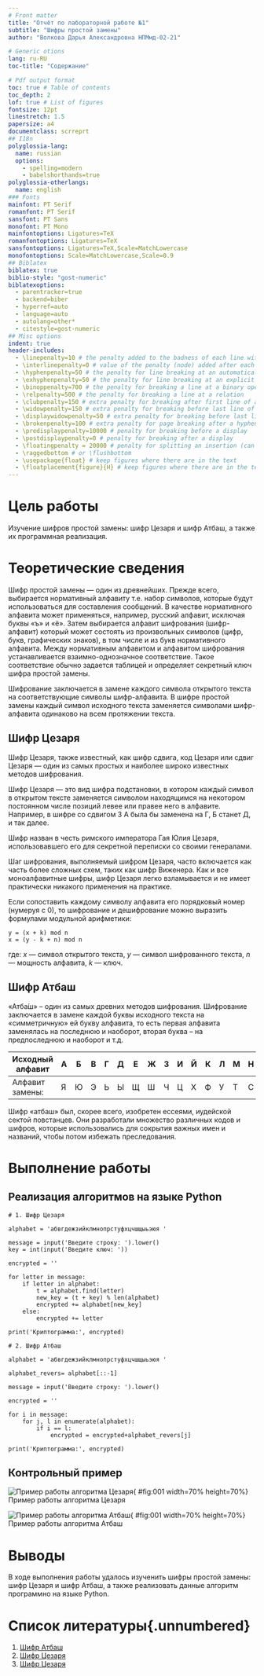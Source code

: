 ```yaml
---
# Front matter
title: "Отчёт по лабораторной работе №1"
subtitle: "Шифры простой замены"
author: "Волкова Дарья Александровна НПМмд-02-21"

# Generic otions
lang: ru-RU
toc-title: "Содержание"

# Pdf output format
toc: true # Table of contents
toc_depth: 2
lof: true # List of figures
fontsize: 12pt
linestretch: 1.5
papersize: a4
documentclass: scrreprt
## I18n
polyglossia-lang:
  name: russian
  options:
	- spelling=modern
	- babelshorthands=true
polyglossia-otherlangs:
  name: english
### Fonts
mainfont: PT Serif
romanfont: PT Serif
sansfont: PT Sans
monofont: PT Mono
mainfontoptions: Ligatures=TeX
romanfontoptions: Ligatures=TeX
sansfontoptions: Ligatures=TeX,Scale=MatchLowercase
monofontoptions: Scale=MatchLowercase,Scale=0.9
## Biblatex
biblatex: true
biblio-style: "gost-numeric"
biblatexoptions:
  - parentracker=true
  - backend=biber
  - hyperref=auto
  - language=auto
  - autolang=other*
  - citestyle=gost-numeric
## Misc options
indent: true
header-includes:
  - \linepenalty=10 # the penalty added to the badness of each line within a paragraph (no associated penalty node) Increasing the value makes tex try to have fewer lines in the paragraph.
  - \interlinepenalty=0 # value of the penalty (node) added after each line of a paragraph.
  - \hyphenpenalty=50 # the penalty for line breaking at an automatically inserted hyphen
  - \exhyphenpenalty=50 # the penalty for line breaking at an explicit hyphen
  - \binoppenalty=700 # the penalty for breaking a line at a binary operator
  - \relpenalty=500 # the penalty for breaking a line at a relation
  - \clubpenalty=150 # extra penalty for breaking after first line of a paragraph
  - \widowpenalty=150 # extra penalty for breaking before last line of a paragraph
  - \displaywidowpenalty=50 # extra penalty for breaking before last line before a display math
  - \brokenpenalty=100 # extra penalty for page breaking after a hyphenated line
  - \predisplaypenalty=10000 # penalty for breaking before a display
  - \postdisplaypenalty=0 # penalty for breaking after a display
  - \floatingpenalty = 20000 # penalty for splitting an insertion (can only be split footnote in standard LaTeX)
  - \raggedbottom # or \flushbottom
  - \usepackage{float} # keep figures where there are in the text
  - \floatplacement{figure}{H} # keep figures where there are in the text
---
```


# Цель работы

Изучение шифров простой замены: шифр Цезаря и шифр Атбаш, а также их программная реализация.

# Теоретические сведения

Шифр простой замены — один из древнейших. Прежде всего, выбирается нормативный алфавиту т.е. набор символов, которые будут использоваться для составления сообщений. В качестве нормативного алфавита может применяться, например, русский алфавит, исключая буквы «ъ» и «ё». Затем выбирается алфавит шифрования (шифр-алфавит) который может состоять из произвольных символов (цифр, букв, графических знаков), в том числе и из букв нормативного алфавита. Между нормативным алфавитом и алфавитом шифрования устанавливается взаимно-однозначное соответствие. Такое соответствие обычно задается таблицей и определяет секретный ключ шифра простой замены.

Шифрование заключается в замене каждого символа открытого текста на соответствующие символы шифр-алфавита. В шифре простой замены каждый символ исходного текста заменяется символами шифр-алфавита одинаково на всем протяжении текста.

## Шифр Цезаря

Шифр Цезаря, также известный, как шифр сдвига, код Цезаря или сдвиг Цезаря — один из самых простых и наиболее широко известных методов шифрования.

Шифр Цезаря — это вид шифра подстановки, в котором каждый символ в открытом тексте заменяется символом находящимся на некотором постоянном числе позиций левее или правее него в алфавите. Например, в шифре со сдвигом 3 А была бы заменена на Г, Б станет Д, и так далее.

Шифр назван в честь римского императора Гая Юлия Цезаря, использовавшего его для секретной переписки со своими генералами.

Шаг шифрования, выполняемый шифром Цезаря, часто включается как часть более сложных схем, таких как шифр Виженера. Как и все моноалфавитные шифры, шифр Цезаря легко взламывается и не имеет практически никакого применения на практике.

Если сопоставить каждому символу алфавита его порядковый номер (нумеруя с 0), то шифрование и дешифрование можно выразить формулами модульной арифметики:

```
y = (x + k) mod n
x = (y - k + n) mod n
```
где: *x* — символ открытого текста, *y* — символ шифрованного текста, *n* — мощность алфавита, *k* — ключ.

## Шифр Атбаш

«Атба́ш» – один из самых древних методов шифрования. Шифрование заключается в замене каждой буквы исходного текста на «симметричную» ей букву алфавита, то есть первая алфавита заменялась на последнюю и наоборот, вторая буква – на предпоследнюю и наоборот и т.д.

|Исходный алфавит |А|Б|В|Г|Д|Е|Ж|З|И|Й|К|Л|М|Н|О|П|Р|С|Т|У|Ф|Х|Ц|Ч|Ш|Щ|Ы|Ь|Э|Ю|Я|
|-----------------|-|-|-|-|-|-|-|-|-|-|-|-|-|-|-|-|-|-|-|-|-|-|-|-|-|-|-|-|-|-|-|
|Алфавит замены:  |Я|Ю|Э|Ь|Ы|Щ|Ш|Ч|Ц|Х|Ф|У|Т|С|Р|П|О|Н|М|Л|К|Й|И|З|Ж|Е|Д|Г|В|Б|А|

Шифр «атбаш» был, скорее всего, изобретен ессеями, иудейской сектой повстанцев. Они разработали множество различных кодов и шифров, которые использовались для сокрытия важных имен и названий, чтобы потом избежать преследования.

# Выполнение работы

## Реализация алгоритмов на языке Python

```
# 1. Шифр Цезаря

alphabet = 'абвгдежзийклмнопрстуфхцчшщыьэюя '

message = input('Введите строку: ').lower()
key = int(input('Введите ключ: '))

encrypted = ''

for letter in message:
    if letter in alphabet:
        t = alphabet.find(letter)
        new_key = (t + key) % len(alphabet)
        encrypted += alphabet[new_key]
    else:
        encrypted += letter

print('Криптограмма:', encrypted)

# 2. Шифр Атбаш

alphabet = 'абвгдежзийклмнопрстуфхцчшщыьэюя '

alphabet_revers= alphabet[::-1]

message = input('Введите строку: ').lower()

encrypted = ''

for i in message:
    for j, l in enumerate(alphabet):
        if i == l:
            encrypted = encrypted+alphabet_revers[j]
            
print('Криптограмма:', encrypted)

```

## Контрольный пример

![Пример работы алгоритма Цезаря](https://github.com/volkk3/Mathematical-foundations-of-information-protection-and-information-security/blob/main/Lab01/screen/png01_1.PNG){ #fig:001 width=70% height=70%}
Пример работы алгоритма Цезаря

![Пример работы алгоритма Атбаш](https://github.com/volkk3/Mathematical-foundations-of-information-protection-and-information-security/blob/main/Lab01/screen/png01_2.PNG){ #fig:001 width=70% height=70%}
Пример работы алгоритма Атбаш

# Выводы

В ходе выполнения работы удалось изученить шифры простой замены: шифр Цезаря и шифр Атбаш, а также реализовать данные алгоритм программно на языке Python.


# Список литературы{.unnumbered}

1. [Шифр Атбаш](http://kriptografea.narod.ru/atbash.html)
2. [Шифр Цезаря](https://barzunov.ru/2019/10/caesar_cipher/)
3. [Шифр Цезаря](http://kriptografea.narod.ru/chezar.html)
